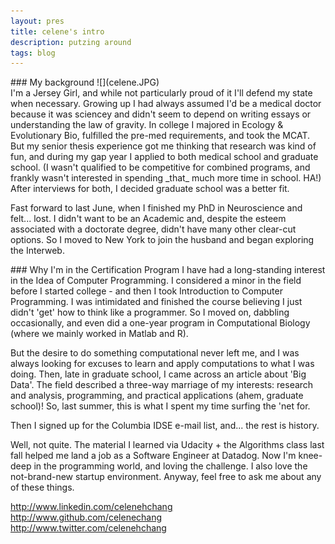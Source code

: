 ```yaml
---
layout: pres
title: celene's intro
description: putzing around
tags: blog
---
```

<section>
	<section>
### My background
![](celene.JPG)<br>
I'm a Jersey Girl, and while not particularly proud of it I'll defend my state when necessary. Growing up I had always assumed I'd be a medical doctor because it was sciencey and didn't seem to depend on writing essays or understanding the law of gravity. In college I majored in Ecology & Evolutionary Bio, fulfilled the pre-med requirements, and took the MCAT. But my senior thesis experience got me thinking that research was kind of fun, and during my gap year I applied to both medical school and graduate school. (I wasn't qualified to be competitive for combined programs, and frankly wasn't interested in spending _that_ much more time in school. HA!) After interviews for both, I decided graduate school was a better fit.

Fast forward to last June, when I finished my PhD in Neuroscience and felt... lost. I didn't want to be an Academic and, despite the esteem associated with a doctorate degree, didn't have many other clear-cut options. So I moved to New York to join the husband and began exploring the Interweb.

</section>
	<section>
### Why I'm in the Certification Program
I have had a long-standing interest in the Idea of Computer Programming. I considered a minor in the field before I started college - and then I took Introduction to Computer Programming. I was intimidated and finished the course believing I just didn't 'get' how to think like a programmer. So I moved on, dabbling occasionally, and even did a one-year program in Computational Biology (where we mainly worked in Matlab and R).

But the desire to do something computational never left me, and I was always looking for excuses to learn and apply computations to what I was doing. Then, late in graduate school, I came across an article about 'Big Data'. The field described a three-way marriage of my interests: research and analysis, programming, and practical applications (ahem, graduate school)! So, last summer, this is what I spent my time surfing the 'net for.

Then I signed up for the Columbia IDSE e-mail list, and... the rest is history.


Well, not quite. The material I learned via Udacity + the Algorithms class last fall helped me land a job as a Software Engineer at Datadog. Now I'm knee-deep in the programming world, and loving the challenge. I also love the not-brand-new startup environment. Anyway, feel free to ask me about any of these things.

<http://www.linkedin.com/celenehchang><br>
<http://www.github.com/celenechang><br>
<http://www.twitter.com/celenehchang>


</section>
</section>